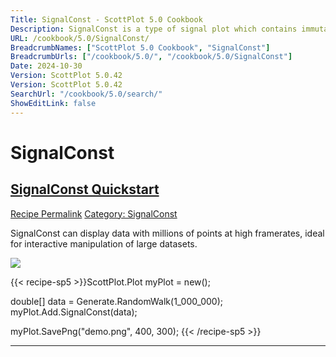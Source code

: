 ```yaml
---
Title: SignalConst - ScottPlot 5.0 Cookbook
Description: SignalConst is a type of signal plot which contains immutable data points and occupies more memory but offers greater performance for extremely large datasets. It is rarely needed, but best use for plotting data containing millions of points.
URL: /cookbook/5.0/SignalConst/
BreadcrumbNames: ["ScottPlot 5.0 Cookbook", "SignalConst"]
BreadcrumbUrls: ["/cookbook/5.0/", "/cookbook/5.0/SignalConst"]
Date: 2024-10-30
Version: ScottPlot 5.0.42
Version: ScottPlot 5.0.42
SearchUrl: "/cookbook/5.0/search/"
ShowEditLink: false
---
```


<h1>SignalConst</h1>


<h2 style='border-bottom: 0;'><a href='/cookbook/5.0/SignalConst/SignalConstQuickstart'>SignalConst Quickstart</a></h2>

<div class="d-flex mb-2">
<a class="btn btn-sm btn-primary me-1" href="/cookbook/5.0/SignalConst/SignalConstQuickstart">Recipe Permalink</a>
<a class="btn btn-sm btn-success me-1" href="/cookbook/5.0/SignalConst">Category: SignalConst</a>
</div>

SignalConst can display data with millions of points at high framerates, ideal for interactive manipulation of large datasets.

[![](/cookbook/5.0/images/SignalConstQuickstart.png?241029205813)](/cookbook/5.0/images/SignalConstQuickstart.png?241029205813)

{{< recipe-sp5 >}}ScottPlot.Plot myPlot = new();

double[] data = Generate.RandomWalk(1_000_000);
myPlot.Add.SignalConst(data);

myPlot.SavePng("demo.png", 400, 300);
{{< /recipe-sp5 >}}

<hr class='my-5 invisible'>


